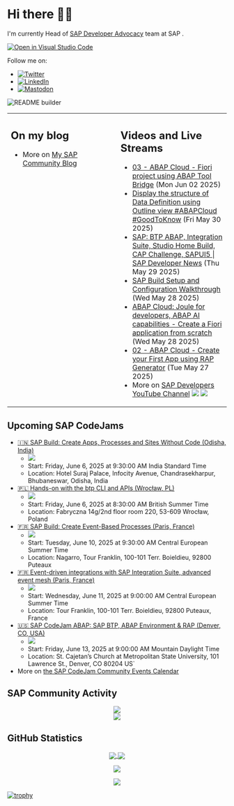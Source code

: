 
# Hi there 👋🏼

I'm currently Head of [SAP Developer Advocacy](https://developers.sap.com/developer-advocates.html) team at SAP .

[![Open in Visual Studio Code](https://img.shields.io/badge/Made%20for-VSCode-1f425f.svg)](https://github.dev/jung-thomas/jung-thomas)

Follow me on:
- <a href="https://twitter.com/thomas_jung"><img alt="Twitter" src="https://img.shields.io/badge/thomas_jung-%231DA1F2.svg?style=for-the-badge&logo=Twitter&logoColor=white"/></a>
- <a href="https://www.linkedin.com/in/thomasjungsap/"><img alt="LinkedIn" src="https://img.shields.io/badge/linkedin-%230077B5.svg?style=for-the-badge&logo=linkedin&logoColor=white"/></a>
- <a rel="me" href="https://mastodon.cloud/@thomas_jung"><img alt="Mastodon" src="https://img.shields.io/mastodon/follow/109262551990174478?domain=https%3A%2F%2Fmastodon.cloud%2F&style=social"/></a>

![README builder](https://github.com/jung-thomas/jung-thomas/workflows/README%20builder/badge.svg)

<table><tr><td valign="top" width="50%">
 
## On my blog
- More on [My SAP Community Blog](https://community.sap.com/t5/user/viewprofilepage/user-id/139)
</td>
  
<td valign="top" width="50%">
  
## Videos and Live Streams
- [03 - ABAP Cloud - Fiori project using ABAP Tool Bridge](https://www.youtube.com/watch?v=vwcTSPH84GY) (Mon Jun 02 2025)
- [Display the structure of Data Definition using Outline view #ABAPCloud #GoodToKnow](https://www.youtube.com/watch?v=q8WYkzBf0qs) (Fri May 30 2025)
- [SAP: BTP ABAP, Integration Suite, Studio Home Build, CAP Challenge, SAPUI5 | SAP Developer News](https://www.youtube.com/watch?v=q73gDfWwp-c) (Thu May 29 2025)
- [SAP Build Setup and Configuration Walkthrough](https://www.youtube.com/watch?v=VTkOObQzLWA) (Wed May 28 2025)
- [ABAP Cloud: Joule for developers, ABAP AI capabilities - Create a Fiori application from scratch](https://www.youtube.com/watch?v=8QJL2UHPp8o) (Wed May 28 2025)
- [02 - ABAP Cloud - Create your First App using RAP Generator](https://www.youtube.com/watch?v=-SMAfDdPmeo) (Tue May 27 2025)
- More on [SAP Developers YouTube Channel](https://www.youtube.com/channel/UCNfmelKDrvRmjYwSi9yvrMg) ![](https://img.shields.io/youtube/channel/views/UCNfmelKDrvRmjYwSi9yvrMg) ![](https://img.shields.io/youtube/channel/subscribers/UCNfmelKDrvRmjYwSi9yvrMg)
</td></tr></table>

## Upcoming SAP CodeJams
- [🇮🇳 SAP Build: Create Apps, Processes and Sites Without Code (Odisha, India)](https://community.sap.com/t5/sap-codejam/sap-build-create-apps-processes-and-sites-without-code-odisha-india/ev-p/14094382)
  - <img src="https://community.sap.com/t5/image/serverpage/image-id/258076i4531C8804B62D9F0/image-size/thumb?v=v2&px=150" />
  - Start: Friday, June 6, 2025 at 9:30:00 AM India Standard Time
  - Location: Hotel Suraj Palace, Infocity Avenue, Chandrasekharpur, Bhubaneswar, Odisha, India
- [🇵🇱 Hands-on with the btp CLI and APIs (Wrocław, PL)](https://community.sap.com/t5/sap-codejam/hands-on-with-the-btp-cli-and-apis-wroc%C5%82aw-pl/ev-p/14105401)
  - <img src="https://community.sap.com/t5/image/serverpage/image-id/262977iC033736D7175628B/image-size/thumb?v=v2&px=150" />
  - Start: Friday, June 6, 2025 at 8:30:00 AM British Summer Time
  - Location: Fabryczna 14g/2nd floor room 220, 53-609 Wrocław, Poland
- [🇫🇷 SAP Build: Create Event-Based Processes (Paris, France)](https://community.sap.com/t5/sap-codejam/sap-build-create-event-based-processes-paris-france/ev-p/14054469)
  - <img src="https://community.sap.com/t5/image/serverpage/image-id/235563iB45DC31B9C324F43/image-size/thumb?v=v2&px=150" />
  - Start: Tuesday, June 10, 2025 at 9:30:00 AM Central European Summer Time
  - Location: Nagarro, Tour Franklin, 100-101 Terr. Boieldieu, 92800 Puteaux
- [🇫🇷 Event-driven integrations with SAP Integration Suite, advanced event mesh (Paris, France)](https://community.sap.com/t5/sap-codejam/event-driven-integrations-with-sap-integration-suite-advanced-event-mesh/ev-p/14040622)
  - <img src="https://community.sap.com/t5/image/serverpage/image-id/105415i052CC3F6FF50A0FC/image-size/thumb?v=v2&px=150" />
  - Start: Wednesday, June 11, 2025 at 9:00:00 AM Central European Summer Time
  - Location: Tour Franklin, 100-101 Terr. Boieldieu, 92800 Puteaux, France
- [🇺🇸 SAP CodeJam ABAP: SAP BTP, ABAP Environment & RAP (Denver, CO, USA)](https://community.sap.com/t5/sap-codejam/sap-codejam-abap-sap-btp-abap-environment-amp-rap-denver-co-usa/ev-p/14111766)
  - <img src="https://community.sap.com/t5/image/serverpage/image-id/266002i705F00B81BD0C90D/image-size/thumb?v=v2&px=150" />
  - Start: Friday, June 13, 2025 at 9:00:00 AM Mountain Daylight Time
  - Location: St. Cajetan’s Church at Metropolitan State University, 101 Lawrence St., Denver, CO 80204 US`
- More on [the SAP CodeJam Community Events Calendar](https://groups.community.sap.com/t5/sap-codejam/eb-p/codejam-events)

## SAP Community Activity
<p align = "center">
<a href="https://community.sap.com/t5/user/viewprofilepage/user-id/139">
  <img align="center" src="https://devrel-tools-prod-scn-badges-srv.cfapps.eu10.hana.ondemand.com/activity/139" />
</a>
</br>
<a href="https://community.sap.com/t5/user/viewprofilepage/user-id/139">
  <img align="center" src="https://devrel-tools-prod-scn-badges-srv.cfapps.eu10.hana.ondemand.com/showcaseBadges/139/1570/674/384/900/390" />
</a>
</p>

## GitHub Statistics
<p align = "center">
<a href="https://github.com/anuraghazra/github-readme-stats">
  <img align="center" src="https://github-readme-stats.vercel.app/api?username=jung-thomas&count_private=true&show_icons=true&theme=dark&line_height=27" />
</a>
<a href="https://github.com/anuraghazra/github-readme-stats">
  <img align="center" src="https://github-readme-stats.vercel.app/api/top-langs/?username=jung-thomas&show_icons=true&theme=dark" />
</a>
</p>

<p align = "center">
 <img  src="https://github-readme-streak-stats.herokuapp.com/?user=jung-thomas&show_icons=true&locale=en&layout=compact&theme=dark&line_height=0" />
</p> 

<p align = "center">
 <img src="https://activity-graph.herokuapp.com/graph?username=jung-thomas&theme=redical">
</p> 

[![trophy](https://github-profile-trophy.vercel.app/?username=jung-thomas&theme=onedark)](https://github.com/ryo-ma/github-profile-trophy)


